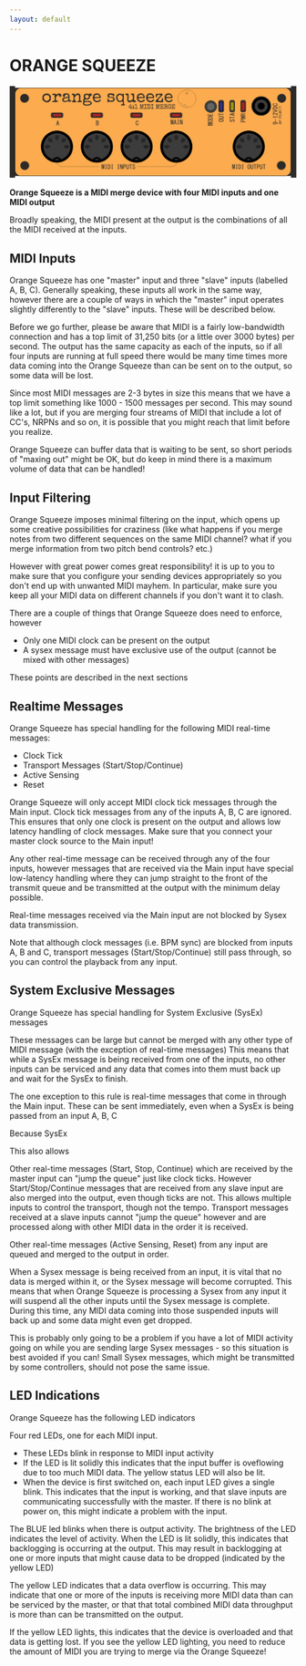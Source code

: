 ```yaml
---
layout: default
---
```


# ORANGE SQUEEZE

<img src="img/squeeze.gif">

**Orange Squeeze is a MIDI merge device with four MIDI inputs and one MIDI output** 

Broadly speaking, the MIDI present at the output is the combinations of all the MIDI received at the inputs. 

## MIDI Inputs

Orange Squeeze has one "master" input and three "slave" inputs (labelled A, B, C). Generally speaking, these inputs all work in the same way, however there are a couple of ways in which the "master" input operates slightly differently to the "slave" inputs. These will be described below.

Before we go further, please be aware that MIDI is a fairly low-bandwidth connection and has a top limit of 31,250 bits (or a little over 3000 bytes) per second. The output has the same capacity as each of the inputs, so if all four inputs are running at full speed there would be many time times more data coming into the Orange Squeeze than can be sent on to the output, so some data will be lost.

Since most MIDI messages are 2-3 bytes in size this means that we have a top limit something like 1000 - 1500 messages per second. This may sound like a lot, but if you are merging four streams of MIDI that include a lot of CC's, NRPNs and so on, it is possible that you might reach that limit before you realize.

Orange Squeeze can buffer data that is waiting to be sent, so short periods of "maxing out" might be OK, but do keep in mind there is a maximum volume of data that can be handled!

## Input Filtering

Orange Squeeze imposes minimal filtering on the input, which opens up some creative possibilities for craziness (like what happens if you merge notes from two different sequences on the same MIDI channel? what if you merge information from two pitch bend controls? etc.)

However with great power comes great responsibility! it is up to you to make sure that you configure your sending devices appropriately so you don't end up with unwanted MIDI mayhem. In particular, make sure you keep all your MIDI data on different channels if you don't want it to clash.

There are a couple of things that Orange Squeeze does need to enforce, however

- Only one MIDI clock can be present on the output
- A sysex message must have exclusive use of the output (cannot be mixed with other messages)

These points are described in the next sections




## Realtime Messages

Orange Squeeze has special handling for the following MIDI real-time messages:

- Clock Tick
- Transport Messages (Start/Stop/Continue)
- Active Sensing
- Reset

Orange Squeeze will only accept MIDI clock tick messages through the Main input. Clock tick messages from any of the inputs A, B, C are ignored. This ensures that only one clock is present on the output and allows low latency handling of clock messages. Make sure that you connect your master clock source to the Main input!

Any other real-time message can be received through any of the four inputs, however messages that are received via the Main input have special low-latency handling where they can jump straight to the front of the transmit queue and be transmitted at the output with the minimum delay possible. 

Real-time messages received via the Main input are not blocked by Sysex data transmission.

Note that although clock messages (i.e. BPM sync) are blocked from inputs A, B and C, transport messages (Start/Stop/Continue) still pass through, so you can control the playback from any input.

## System Exclusive Messages

Orange Squeeze has special handling for System Exclusive (SysEx) messages

These messages can be large but cannot be merged with any other type of MIDI message (with the exception of real-time messages) This means that while a SysEx message is being received from one of the inputs, no other inputs can be serviced and any data that comes into them must back up and wait for the SysEx to finish. 

The one exception to this rule is real-time messages that come in through the Main input. These can be sent immediately, even when a SysEx is being passed from an input A, B, C

Because SysEx 

This also allows 


Other real-time messages (Start, Stop, Continue) which are received by the master input can "jump the queue" just like clock ticks. However Start/Stop/Continue messages that are received from any slave input are also merged into the output, even though ticks are not. This allows multiple inputs to control the transport, though not the tempo. Transport messages received at a slave inputs cannot "jump the queue" however and are processed along with other MIDI data in the order it is received.

Other real-time messages (Active Sensing, Reset) from any input are queued and merged to the output in order.



When a Sysex message is being received from an input, it is vital that no data is merged within it, or the Sysex message will become corrupted. This means that when Orange Squeeze is processing a Sysex from any input it will suspend all the other inputs until the Sysex message is complete. During this time, any MIDI data coming into those suspended inputs will back up and some data might even get dropped.

This is probably only going to be a problem if you have a lot of MIDI activity going on while you are sending large Sysex messages - so this situation is best avoided if you can!
Small Sysex messages, which might be transmitted by some controllers, should not pose the same issue.




## LED Indications

Orange Squeeze has the following LED indicators

Four red LEDs, one for each MIDI input. 
- These LEDs blink in response to MIDI input activity
- If the LED is lit solidly this indicates that the input buffer is oveflowing due to too much MIDI data. The yellow status LED will also be lit.
- When the device is first switched on, each input LED gives a single blink. This indicates that the input is working, and that slave inputs are communicating successfully with the master. If there is no blink at power on, this might indicate a problem with the input.

The BLUE led blinks when there is output activity. The brightness of the LED indicates the level of activity. When the LED is lit solidly, this indicates that backlogging is occurring at the output. This may result in backlogging at one or more inputs that might cause data to be dropped (indicated by the yellow LED)

The yellow LED indicates that a data overflow is occurring. This may indicate that one or more of the inputs is receiving more MIDI data than can be serviced by the master, or that that total combined MIDI data throughput is more than can be transmitted on the output. 

If the yellow LED lights, this indicates that the device is overloaded and that data is getting lost. If you see the yellow LED lighting, you need to reduce the amount of MIDI you are trying to merge via the Orange Squeeze!



